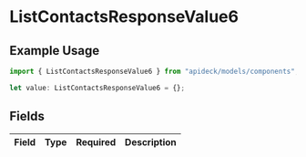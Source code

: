 # ListContactsResponseValue6

## Example Usage

```typescript
import { ListContactsResponseValue6 } from "apideck/models/components";

let value: ListContactsResponseValue6 = {};
```

## Fields

| Field       | Type        | Required    | Description |
| ----------- | ----------- | ----------- | ----------- |